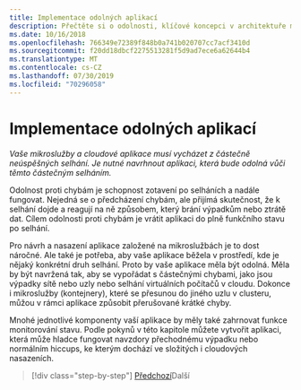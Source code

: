 ```yaml
---
title: Implementace odolných aplikací
description: Přečtěte si o odolnosti, klíčové koncepci v architektuře mikroslužeb. Musíte znát, jak plynule řešit přechodné chyby, protože k nim dojde.
ms.date: 10/16/2018
ms.openlocfilehash: 766349e72389f848b0a741b020707cc7acf3410d
ms.sourcegitcommit: f20dd18dbcf2275513281f5d9ad7ece6a62644b4
ms.translationtype: MT
ms.contentlocale: cs-CZ
ms.lasthandoff: 07/30/2019
ms.locfileid: "70296058"
---
```

# <a name="implement-resilient-applications"></a>Implementace odolných aplikací

*Vaše mikroslužby a cloudové aplikace musí vycházet z částečně neúspěšných selhání. Je nutné navrhnout aplikaci, která bude odolná vůči těmto částečným selháním.*

Odolnost proti chybám je schopnost zotavení po selháních a nadále fungovat. Nejedná se o předcházení chybám, ale přijímá skutečnost, že k selhání dojde a reagují na ně způsobem, který brání výpadkům nebo ztrátě dat. Cílem odolnosti proti chybám je vrátit aplikaci do plně funkčního stavu po selhání.

Pro návrh a nasazení aplikace založené na mikroslužbách je to dost náročné. Ale také je potřeba, aby vaše aplikace běžela v prostředí, kde je nějaký konkrétní druh selhání. Proto by vaše aplikace měla být odolná. Měla by být navržená tak, aby se vypořádat s částečnými chybami, jako jsou výpadky sítě nebo uzly nebo selhání virtuálních počítačů v cloudu. Dokonce i mikroslužby (kontejnery), které se přesunou do jiného uzlu v clusteru, můžou v rámci aplikace způsobit přerušované krátké chyby.

Mnohé jednotlivé komponenty vaší aplikace by měly také zahrnovat funkce monitorování stavu. Podle pokynů v této kapitole můžete vytvořit aplikaci, která může hladce fungovat navzdory přechodnému výpadku nebo normálním hiccups, ke kterým dochází ve složitých i cloudových nasazeních.

>[!div class="step-by-step"]
>[Předchozí](../microservice-ddd-cqrs-patterns/microservice-application-layer-implementation-web-api.md)Další
>[](handle-partial-failure.md)
